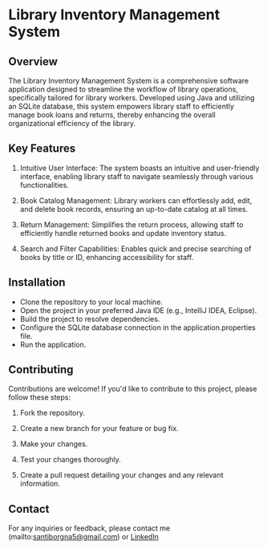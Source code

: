 # Library Inventory Management System

## Overview
The Library Inventory Management System is a comprehensive software application designed to streamline the workflow of library operations, specifically tailored for library workers. Developed using Java and utilizing an SQLite database, this system empowers library staff to efficiently manage book loans and returns, thereby enhancing the overall organizational efficiency of the library.

## Key Features
1. Intuitive User Interface: The system boasts an intuitive and user-friendly interface, enabling library staff to navigate seamlessly through various functionalities.

2. Book Catalog Management: Library workers can effortlessly add, edit, and delete book records, ensuring an up-to-date catalog at all times.

3. Return Management: Simplifies the return process, allowing staff to efficiently handle returned books and update inventory status.

4. Search and Filter Capabilities: Enables quick and precise searching of books by title or ID, enhancing accessibility for staff.

## Installation
- Clone the repository to your local machine.
- Open the project in your preferred Java IDE (e.g., IntelliJ IDEA, Eclipse).
- Build the project to resolve dependencies.
- Configure the SQLite database connection in the application.properties file.
- Run the application.

## Contributing
Contributions are welcome! If you'd like to contribute to this project, please follow these steps:

1. Fork the repository.

2. Create a new branch for your feature or bug fix.

3. Make your changes.

4. Test your changes thoroughly.

5. Create a pull request detailing your changes and any relevant information.

## Contact
For any inquiries or feedback, please contact me (mailto:santiborgna5@gmail.com) or [LinkedIn](www.linkedin.com/in/santiago-borgna)

